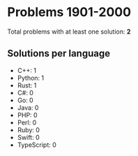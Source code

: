 # Problems 1901-2000

Total problems with at least one solution: **2**

## Solutions per language

- C++: 1
- Python: 1
- Rust: 1
- C#: 0
- Go: 0
- Java: 0
- PHP: 0
- Perl: 0
- Ruby: 0
- Swift: 0
- TypeScript: 0
